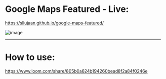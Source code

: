 # Google Maps Featured - Live:
https://sllujaan.github.io/google-maps-featured/

![image](https://user-images.githubusercontent.com/31973579/123617868-1dc67d80-d821-11eb-9ec5-2bbf074c7670.png)

---
# How to use:
https://www.loom.com/share/805b0a624b194260bead8f2a84f0246e

